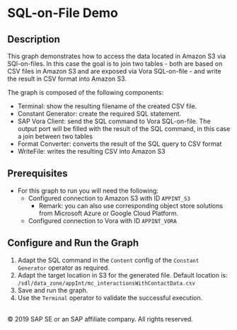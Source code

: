 # SQL-on-File Demo

## Description

This graph demonstrates how to access the data located in Amazon S3 via SQl-on-files. In this case the goal is to join two tables - both are based on CSV files in Amazon S3 and are exposed via Vora SQL-on-file - and write the result in CSV format into Amazon S3.

The graph is composed of the following components:
- Terminal: show the resulting filename of the created CSV file.
- Constant Generator: create the required SQL statement.
- SAP Vora Client: send the SQL command to Vora SQL-on-file. The output port will be filled with the result of the SQL command, in this case a join between two tables
- Format Converter: converts the result of the SQL query to CSV format
- WriteFile: writes the resulting CSV into Amazon S3

## Prerequisites

- For this graph to run you will need the following:
    - Configured connection to Amazon S3 with ID `APPINT_S3`
        - Remark: you can also use corresponding object store solutions from Microsoft Azure or Google Cloud Platform.
    - Configured connection to Vora with ID `APPINT_VORA`
        

## Configure and Run the Graph

1. Adapt the SQL command in the `Content` config of the `Constant Generator` operator as required.
2. Adapt the target location in S3 for the generated file. Default location is:
`/sdl/data_zone/appInt/mc_interactionsWithContactData.csv`
3. Save and run the graph. 
4. Use the `Terminal` operator to validate the successful execution.

<br>
<div class="footer">
   &copy; 2019 SAP SE or an SAP affiliate company. All rights reserved.
</div>

